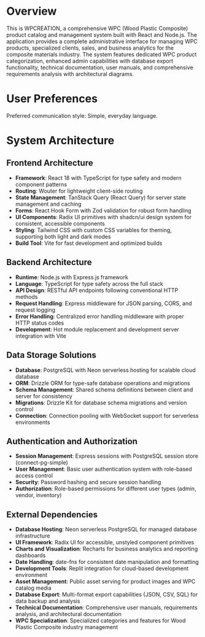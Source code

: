 # Overview

This is WPCREATION, a comprehensive WPC (Wood Plastic Composite) product catalog and management system built with React and Node.js. The application provides a complete administrative interface for managing WPC products, specialized clients, sales, and business analytics for the composite materials industry. The system features dedicated WPC product categorization, enhanced admin capabilities with database export functionality, technical documentation, user manuals, and comprehensive requirements analysis with architectural diagrams.

# User Preferences

Preferred communication style: Simple, everyday language.

# System Architecture

## Frontend Architecture
- **Framework**: React 18 with TypeScript for type safety and modern component patterns
- **Routing**: Wouter for lightweight client-side routing
- **State Management**: TanStack Query (React Query) for server state management and caching
- **Forms**: React Hook Form with Zod validation for robust form handling
- **UI Components**: Radix UI primitives with shadcn/ui design system for consistent, accessible components
- **Styling**: Tailwind CSS with custom CSS variables for theming, supporting both light and dark modes
- **Build Tool**: Vite for fast development and optimized builds

## Backend Architecture
- **Runtime**: Node.js with Express.js framework
- **Language**: TypeScript for type safety across the full stack
- **API Design**: RESTful API endpoints following conventional HTTP methods
- **Request Handling**: Express middleware for JSON parsing, CORS, and request logging
- **Error Handling**: Centralized error handling middleware with proper HTTP status codes
- **Development**: Hot module replacement and development server integration with Vite

## Data Storage Solutions
- **Database**: PostgreSQL with Neon serverless hosting for scalable cloud database
- **ORM**: Drizzle ORM for type-safe database operations and migrations
- **Schema Management**: Shared schema definitions between client and server for consistency
- **Migrations**: Drizzle Kit for database schema migrations and version control
- **Connection**: Connection pooling with WebSocket support for serverless environments

## Authentication and Authorization
- **Session Management**: Express sessions with PostgreSQL session store (connect-pg-simple)
- **User Management**: Basic user authentication system with role-based access control
- **Security**: Password hashing and secure session handling
- **Authorization**: Role-based permissions for different user types (admin, vendor, inventory)

## External Dependencies
- **Database Hosting**: Neon serverless PostgreSQL for managed database infrastructure
- **UI Framework**: Radix UI for accessible, unstyled component primitives
- **Charts and Visualization**: Recharts for business analytics and reporting dashboards
- **Date Handling**: date-fns for consistent date manipulation and formatting
- **Development Tools**: Replit integration for cloud-based development environment
- **Asset Management**: Public asset serving for product images and WPC catalog media
- **Database Export**: Multi-format export capabilities (JSON, CSV, SQL) for data backup and analysis
- **Technical Documentation**: Comprehensive user manuals, requirements analysis, and architectural documentation
- **WPC Specialization**: Specialized categories and features for Wood Plastic Composite industry management